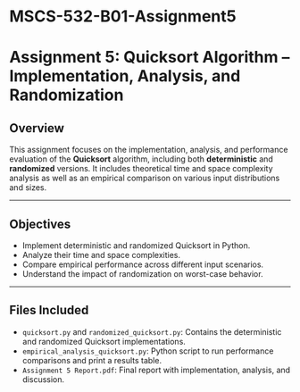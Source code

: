 # MSCS-532-B01-Assignment5
# Assignment 5: Quicksort Algorithm – Implementation, Analysis, and Randomization

## Overview

This assignment focuses on the implementation, analysis, and performance evaluation of the **Quicksort** algorithm, including both **deterministic** and **randomized** versions. It includes theoretical time and space complexity analysis as well as an empirical comparison on various input distributions and sizes.

---

## Objectives

- Implement deterministic and randomized Quicksort in Python.
- Analyze their time and space complexities.
- Compare empirical performance across different input scenarios.
- Understand the impact of randomization on worst-case behavior.

---

## Files Included

- `quicksort.py` and `randomized_quicksort.py`: Contains the deterministic and randomized Quicksort implementations.
- `empirical_analysis_quicksort.py`: Python script to run performance comparisons and print a results table.
- `Assignment 5 Report.pdf`: Final report with implementation, analysis, and discussion.
